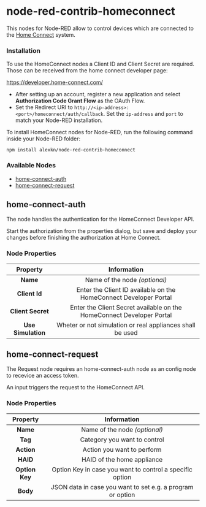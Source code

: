# node-red-contrib-homeconnect
This nodes for Node-RED allow to control devices which are connected to the [Home Connect](https://www.home-connect.com) system.

### Installation
To use the HomeConnect nodes a Client ID and Client Secret are required. Those can be received from the home connect developer page:

https://developer.home-connect.com/

* After setting up an account, register a new application and select **Authorization Code Grant Flow** as the OAuth Flow.
* Set the Redirect URI to `http://<ip-address>:<port>/homeconnect/auth/callback`. Set the `ip-address` and `port` to match your Node-RED installation.

To install HomeConnect nodes for Node-RED, run the following command inside your Node-RED folder:

`npm install alexkn/node-red-contrib-homeconnect`

### Available Nodes
- [home-connect-auth](#home-connect-auth)
- [home-connect-request](#home-connect-request)

## home-connect-auth
The node handles the authentication for the HomeConnect Developer API.

Start the authorization from the properties dialog, but save and deploy your changes before finishing the authorization at Home Connect. 

### Node Properties

| Property           | Information                                                           |
|:------------------:|:---------------------------------------------------------------------:|
| **Name**           | Name of the node *(optional)*                                         |
| **Client Id**      | Enter the Client ID available on the HomeConnect Developer Portal     |
| **Client Secret**  | Enter the Client Secret available on the HomeConnect Developer Portal |
| **Use Simulation** | Wheter or not simulation or real appliances shall be used             |

## home-connect-request
The Request node requires an home-connect-auth node as an config node to recevice an access token.

An input triggers the request to the HomeConnect API.

### Node Properties

| Property       | Information                                                |
|:--------------:|:----------------------------------------------------------:|
| **Name**       | Name of the node *(optional)*                              |
| **Tag**        | Category you want to control                               |
| **Action**     | Action you want to perform                                 |
| **HAID**       | HAID of the home appliance                                 |
| **Option Key** | Option Key in case you want to control a specific option   |
| **Body**       | JSON data in case you want to set e.g. a program or option |
